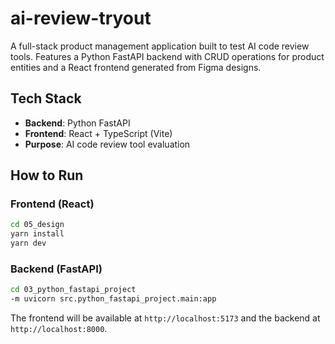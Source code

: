# ai-review-tryout

A full-stack product management application built to test AI code review tools. Features a Python FastAPI backend with CRUD operations for product entities and a React frontend generated from Figma designs.

## Tech Stack
- **Backend**: Python FastAPI
- **Frontend**: React + TypeScript (Vite)
- **Purpose**: AI code review tool evaluation

## How to Run

### Frontend (React)
```bash
cd 05_design
yarn install
yarn dev
```

### Backend (FastAPI)
```bash
cd 03_python_fastapi_project
-m uvicorn src.python_fastapi_project.main:app
```

The frontend will be available at `http://localhost:5173` and the backend at `http://localhost:8000`.
